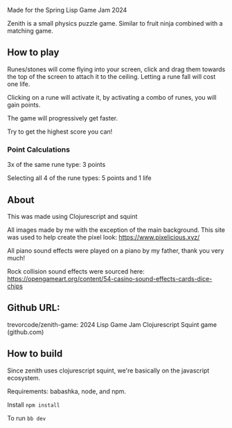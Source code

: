 Made for the Spring Lisp Game Jam 2024

Zenith is a small physics puzzle game. Similar to fruit ninja combined with a matching game.

## How to play
Runes/stones will come flying into your screen, click and drag them towards the top of the screen to attach it to the ceiling.  Letting a rune fall will cost one life. 

Clicking on a rune will activate it, by activating a combo of runes, you will gain points.

The game will progressively get faster.

Try to get the highest score you can!

### Point Calculations
3x of the same rune type: 3 points

Selecting all 4 of the rune types: 5 points and 1 life

## About
This was made using Clojurescript and squint

All images made by me with the exception of the main background. This site was used to help create the pixel look: https://www.pixelicious.xyz/

All piano sound effects were played on a piano by my father, thank you very much!

Rock collision sound effects were sourced here: https://opengameart.org/content/54-casino-sound-effects-cards-dice-chips


## Github URL:

trevorcode/zenith-game: 2024 Lisp Game Jam Clojurescript Squint game (github.com)

## How to build

Since zenith uses clojurescript squint, we're basically on the javascript ecosystem.

Requirements: babashka, node, and npm.

Install
`npm install`

To run
`bb dev`
